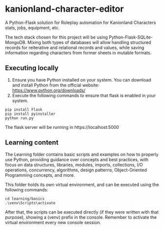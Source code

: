# kanionland-character-editor

A Python-Flask solution for Roleplay automation for Kanionland Characters stats, jobs, equipment, etc.

The tech stack chosen for this project will be using Python-Flask-SQLite-MongoDB. Mixing both types of databases will allow handling structured records for reiterative and relational records and values, while saving information regarding characters from former sheets in mutable formats.

## Executing locally

1. Ensure you have Python installed on your system. You can download and install Python from the official website: https://www.python.org/downloads/
2. Execute the following commands to ensure that flask is enabled in your system.

```
pip install Flask
pip install pyinstaller
python run.py
```

The flask server will be running in https://localhost:5000

## Learning content

The Learning folder contains basic scripts and examples on how to properly use Python, providing guidance over concepts and best practices, with focus on data structures, libraries, modules, imports, collections, I/O operations, concurrency, algorithms, design patterns, Object-Oriented Programming concepts, and more.

This folder holds its own virtual environment, and can be executed using the following commands:

```
cd learning/basics
.\venv\Scripts\activate
```

After that, the scripts can be executed directly (if they were written with that purpose), showing a (venv) prefix in the console. Remember to activate the virtual environment every new console session.
